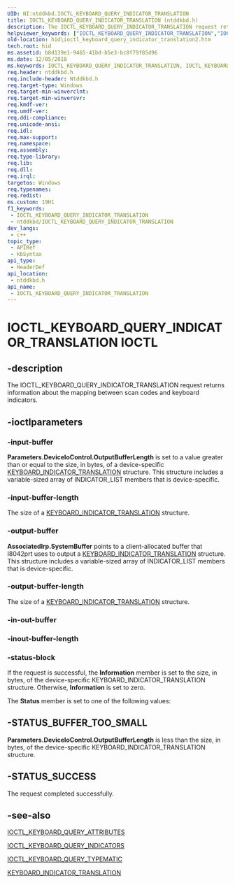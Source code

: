 ```yaml
---
UID: NI:ntddkbd.IOCTL_KEYBOARD_QUERY_INDICATOR_TRANSLATION
title: IOCTL_KEYBOARD_QUERY_INDICATOR_TRANSLATION (ntddkbd.h)
description: The IOCTL_KEYBOARD_QUERY_INDICATOR_TRANSLATION request returns information about the mapping between scan codes and keyboard indicators.
helpviewer_keywords: ["IOCTL_KEYBOARD_QUERY_INDICATOR_TRANSLATION","IOCTL_KEYBOARD_QUERY_INDICATOR_TRANSLATION control","IOCTL_KEYBOARD_QUERY_INDICATOR_TRANSLATION control code [Human Input Devices]","hid.ioctl_keyboard_query_indicator_translation2","i8042ref_e1b419fa-c16e-4fe4-9534-5ae074cbb238.xml","ntddkbd/IOCTL_KEYBOARD_QUERY_INDICATOR_TRANSLATION"]
old-location: hid\ioctl_keyboard_query_indicator_translation2.htm
tech.root: hid
ms.assetid: b8d139e1-9465-41bd-b5e3-bc8f79f85d96
ms.date: 12/05/2018
ms.keywords: IOCTL_KEYBOARD_QUERY_INDICATOR_TRANSLATION, IOCTL_KEYBOARD_QUERY_INDICATOR_TRANSLATION control, IOCTL_KEYBOARD_QUERY_INDICATOR_TRANSLATION control code [Human Input Devices], hid.ioctl_keyboard_query_indicator_translation2, i8042ref_e1b419fa-c16e-4fe4-9534-5ae074cbb238.xml, ntddkbd/IOCTL_KEYBOARD_QUERY_INDICATOR_TRANSLATION
req.header: ntddkbd.h
req.include-header: Ntddkbd.h
req.target-type: Windows
req.target-min-winverclnt: 
req.target-min-winversvr: 
req.kmdf-ver: 
req.umdf-ver: 
req.ddi-compliance: 
req.unicode-ansi: 
req.idl: 
req.max-support: 
req.namespace: 
req.assembly: 
req.type-library: 
req.lib: 
req.dll: 
req.irql: 
targetos: Windows
req.typenames: 
req.redist: 
ms.custom: 19H1
f1_keywords:
 - IOCTL_KEYBOARD_QUERY_INDICATOR_TRANSLATION
 - ntddkbd/IOCTL_KEYBOARD_QUERY_INDICATOR_TRANSLATION
dev_langs:
 - c++
topic_type:
 - APIRef
 - kbSyntax
api_type:
 - HeaderDef
api_location:
 - ntddkbd.h
api_name:
 - IOCTL_KEYBOARD_QUERY_INDICATOR_TRANSLATION
---
```


# IOCTL_KEYBOARD_QUERY_INDICATOR_TRANSLATION IOCTL


## -description

The IOCTL_KEYBOARD_QUERY_INDICATOR_TRANSLATION request returns information about the mapping between scan codes and keyboard indicators.

## -ioctlparameters

### -input-buffer

<b>Parameters.DeviceIoControl.OutputBufferLength</b> is set to a value greater than or equal to the size, in bytes, of a device-specific <a href="/windows/desktop/api/ntddkbd/ns-ntddkbd-keyboard_indicator_translation">KEYBOARD_INDICATOR_TRANSLATION</a> structure. This structure includes a variable-sized array of INDICATOR_LIST members that is device-specific.

### -input-buffer-length

 The size of a <a href="/windows/desktop/api/ntddkbd/ns-ntddkbd-keyboard_indicator_translation">KEYBOARD_INDICATOR_TRANSLATION</a> structure.

### -output-buffer

<b>AssociatedIrp.SystemBuffer</b> points to a client-allocated buffer that I8042prt uses to output a <a href="/windows/desktop/api/ntddkbd/ns-ntddkbd-keyboard_indicator_translation">KEYBOARD_INDICATOR_TRANSLATION</a> structure. This structure includes a variable-sized array of INDICATOR_LIST members that is device-specific.

### -output-buffer-length

 The size of a <a href="/windows/desktop/api/ntddkbd/ns-ntddkbd-keyboard_indicator_translation">KEYBOARD_INDICATOR_TRANSLATION</a> structure.

### -in-out-buffer


### -inout-buffer-length


### -status-block

If the request is successful, the <b>Information</b> member is set to the size, in bytes, of the device-specific KEYBOARD_INDICATOR_TRANSLATION structure. Otherwise, <b>Information</b> is set to zero.

The <b>Status</b> member is set to one of the following values:

## -STATUS_BUFFER_TOO_SMALL

<b>Parameters.DeviceIoControl.OutputBufferLength</b> is less than the size, in bytes, of the device-specific KEYBOARD_INDICATOR_TRANSLATION structure.

## -STATUS_SUCCESS

The request completed successfully.

## -see-also

<a href="/windows/desktop/api/ntddkbd/ni-ntddkbd-ioctl_keyboard_query_attributes">IOCTL_KEYBOARD_QUERY_ATTRIBUTES</a>



<a href="/windows/desktop/api/ntddkbd/ni-ntddkbd-ioctl_keyboard_query_indicators">IOCTL_KEYBOARD_QUERY_INDICATORS</a>



<a href="/windows/desktop/api/ntddkbd/ni-ntddkbd-ioctl_keyboard_query_typematic">IOCTL_KEYBOARD_QUERY_TYPEMATIC</a>



<a href="/windows/desktop/api/ntddkbd/ns-ntddkbd-keyboard_indicator_translation">KEYBOARD_INDICATOR_TRANSLATION</a>